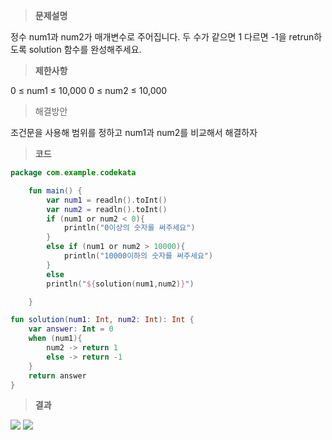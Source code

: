 >**문제설명**

정수 num1과 num2가 매개변수로 주어집니다. 두 수가 같으면 1 다르면 -1을 retrun하도록 solution 함수를 완성해주세요.

>**제한사항**

0 ≤ num1 ≤ 10,000
0 ≤ num2 ≤ 10,000

>해결방안

조건문을 사용해 범위를 정하고 num1과 num2를 비교해서 해결하자

>**코드**

```kotlin
package com.example.codekata

    fun main() {
        var num1 = readln().toInt()
        var num2 = readln().toInt()
        if (num1 or num2 < 0){
            println("0이상의 숫자를 써주세요")
        }
        else if (num1 or num2 > 10000){
            println("10000이하의 숫자를 써주세요")
        }
        else
        println("${solution(num1,num2)}")

    }

fun solution(num1: Int, num2: Int): Int {
    var answer: Int = 0
    when (num1){
        num2 -> return 1
        else -> return -1
    }
    return answer
}

```
>**결과**

![](https://velog.velcdn.com/images/guysang/post/f82a89eb-adf1-49d0-b1df-a708627f788c/image.png)
![](https://velog.velcdn.com/images/guysang/post/7cb51d6a-06c5-45c8-9dee-38c67fb8e9ef/image.png)
